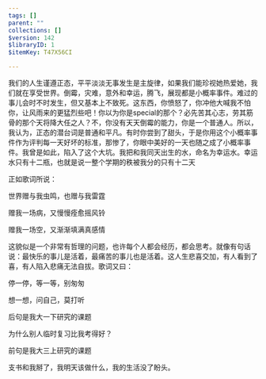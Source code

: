 ```yaml
---
tags: []
parent: ""
collections: []
$version: 142
$libraryID: 1
$itemKey: T47X56CI

---
```

我们的人生谨遵正态，平平淡淡无事发生是主旋律，如果我们能珍视她热爱她，我们就在享受世界。倒霉，灾难，意外和幸运，腾飞，展现都是小概率事件。难过的事儿会时不时发生，但又基本上不致死。这东西，你愤怒了，你冲他大喊我不怕你，让风雨来的更猛烈些吧！你以为你是special的那个？必先苦其心志，劳其筋骨的那个天将降大任之人？不，你没有天天倒霉的能力，你是一个普通人。所以，我认为，正态的潜台词是普通和平凡。有时你尝到了甜头，于是你用这个小概率事件作为评判每一天好坏的标准，那惨了，你眼中美好的一天也随之成了小概率事件。我曾是如此，陷入了这个大坑。我把和我同天出生的水，命名为幸运水。幸运水只有十二瓶，也就是说一整个学期的秩被我分的只有十二天

正如歌词所说：

世界赠与我虫鸣，也赠与我雷霆

赠我一场病，又慢慢痊愈摇风铃

赠我一场空，又渐渐填满真感情

这貌似是一个非常有哲理的问题，也许每个人都会经历，都会思考。就像有句话说：最快乐的事儿是活着，最痛苦的事儿也是活着。这人生悲喜交加，有人看到了喜，有人陷入悲痛无法自拔。歌词又曰：

停一停，等一等，别匆匆

想一想，问自己，莫打听

后句是我大一下研究的课题

为什么别人临时复习比我考得好？

前句是我大三上研究的课题

支书和我掰了，我明天该做什么，我的生活没了盼头。
